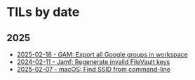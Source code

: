# TILs by date

## 2025
* [2025-02-18 - GAM: Export all Google groups in workspace](gam/export-all-google-groups-in-workspace.md)
* [2024-02-11 - Jamf: Regenerate invalid FileVault keys](jamf/regenerate-invalid-filevault-keys.md)
* [2025-02-07 - macOS: Find SSID from command-line](macos/find-ssid-from-command-line.md)
